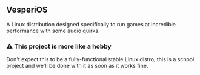 ## VesperiOS
A Linux distribution designed specifically to run games at incredible performance with some audio quirks.

### ⚠ This project is more like a hobby
Don't expect this to be a fully-functional stable Linux distro, this is a school project and we'll be done with it as soon as it works fine.

